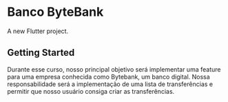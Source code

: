 # Banco ByteBank

A new Flutter project.

## Getting Started

Durante esse curso, nosso principal objetivo será implementar uma feature para uma empresa conhecida como Bytebank, um banco digital. Nossa responsabilidade será a implementação de uma lista de transferências e permitir que nosso usuário consiga criar as transferências.

